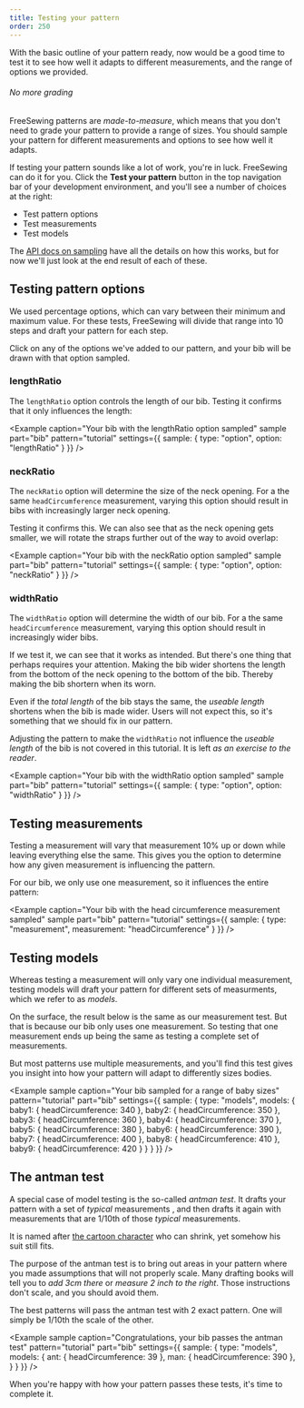 ```yaml
---
title: Testing your pattern
order: 250
---
```


With the basic outline of your pattern ready, now would be a good time 
to test it to see how well it adapts to different measurements, 
and the range of options we provided.

<Tip>

###### No more grading

FreeSewing patterns are *made-to-measure*, which means that you don't need to
grade your pattern to provide a range of sizes. You should sample your pattern
for different measurements and options to see how well it adapts.

</Tip>

If testing your pattern sounds like a lot of work, you're in luck. FreeSewing can do it
for you. Click the **Test your pattern** button in the top navigation bar of your 
development environment, and you'll see a number of choices at the right:

 - Test pattern options
 - Test measurements
 - Test models

The [API docs on sampling](/reference/api/pattern/#sample) have all the details on how this works, but
for now we'll just look at the end result of each of these.

## Testing pattern options

We used percentage options, which can vary between their minimum and maximum value.
For these tests, FreeSewing will divide that range into 10 steps and draft your pattern for each step.

Click on any of the options we've added to our pattern, and your bib will be drawn with that option sampled.

### lengthRatio

The `lengthRatio` option controls the length of our bib. Testing it confirms that it only influences the length:

<Example 
  caption="Your bib with the lengthRatio option sampled" 
  sample 
  part="bib" 
  pattern="tutorial" 
  settings={{ 
    sample: { 
      type: "option", 
      option: "lengthRatio" 
    } 
  }} 
/>

### neckRatio

The `neckRatio` option will determine the size of the neck opening.
For a the same `headCircumference` measurement, varying this option should result in bibs with increasingly larger
neck opening. 

Testing it confirms this. We can also see that as the neck opening gets smaller, we will rotate the straps
further out of the way to avoid overlap:

<Example 
  caption="Your bib with the neckRatio option sampled" 
  sample 
  part="bib" 
  pattern="tutorial" 
  settings={{ 
    sample: { 
      type: "option", 
      option: "neckRatio" 
    } 
  }} 
/>

### widthRatio

The `widthRatio` option will determine the width of our bib.
For a the same `headCircumference` measurement, varying this option should result in increasingly wider bibs.

If we test it, we can see that it works as intended. But there's one thing that perhaps requires your attention.
Making the bib wider shortens the length from the bottom of the neck opening to the bottom of the bib. 
Thereby making the bib shortern when its worn.

Even if the *total length* of the bib stays the same, the *useable length* shortens when the bib is made wider.
Users will not expect this, so it's something that we should fix in our pattern. 

<Note>

Adjusting the pattern to make the `widthRatio` not influence the *useable length* of the bib is not
covered in this tutorial. It is left *as an exercise to the reader*.

</Note>

<Example 
  caption="Your bib with the widthRatio option sampled" 
  sample 
  part="bib" 
  pattern="tutorial" 
  settings={{ 
    sample: { 
      type: "option", 
      option: "widthRatio" 
    } 
  }} 
/>

## Testing measurements

Testing a measurement will vary that measurement 10% up or down while leaving everything else the same.
This gives you the option to determine how any given measurement is influencing the pattern.

For our bib, we only use one measurement, so it influences the entire pattern:

<Example 
  caption="Your bib with the head circumference measurement sampled" 
  sample 
  part="bib" 
  pattern="tutorial" 
  settings={{ 
    sample: { 
      type: "measurement", 
      measurement: "headCircumference" 
    } 
  }} 
/>

## Testing models

Whereas testing a measurement will only vary one individual measurement, testing models will
draft your pattern for different sets of measurments, which we refer to as *models*.

On the surface, the result below is the same as our measurement test. But that is because our bib
only uses one measurement. So testing that one measurement ends up being the same as testing a complete
set of measurements.

But most patterns use multiple measurements, and you'll find this test gives you insight into how your
pattern will adapt to differently sizes bodies.

<Example 
  sample 
  caption="Your bib sampled for a range of baby sizes" 
  pattern="tutorial" 
  part="bib" 
  settings={{ 
    sample: { 
      type: "models", 
      models: {
        baby1: { headCircumference: 340 },
        baby2: { headCircumference: 350 },
        baby3: { headCircumference: 360 },
        baby4: { headCircumference: 370 },
        baby5: { headCircumference: 380 },
        baby6: { headCircumference: 390 },
        baby7: { headCircumference: 400 },
        baby8: { headCircumference: 410 },
        baby9: { headCircumference: 420 }
      }
    } 
  }} 
/>

## The antman test

A special case of model testing is the so-called *antman test*.
It drafts your pattern with a set of *typical* measurements , and then drafts it again
with measurements that are 1/10th of those *typical* measurements.

It is named after [the cartoon character](https://en.wikipedia.org/wiki/Ant-Man_(film)) who can shrink, 
yet somehow his suit still fits.

The purpose of the antman test is to bring out areas in your pattern where you made assumptions
that will not properly scale.
Many drafting books will tell you to *add 3cm there* or *measure 2 inch to the right*. Those instructions
don't scale, and you should avoid them. 

The best patterns will pass the antman test with 2 exact pattern. One will simply be 1/10th the scale of the other.

<Example 
  sample 
  caption="Congratulations, your bib passes the antman test" 
  pattern="tutorial" 
  part="bib" 
  settings={{ 
    sample: { 
      type: "models", 
      models: {
        ant: { headCircumference: 39 },
        man: { headCircumference: 390 },
      }
    } 
  }} 
/>

When you're happy with how your pattern passes these tests, it's time to complete it.

